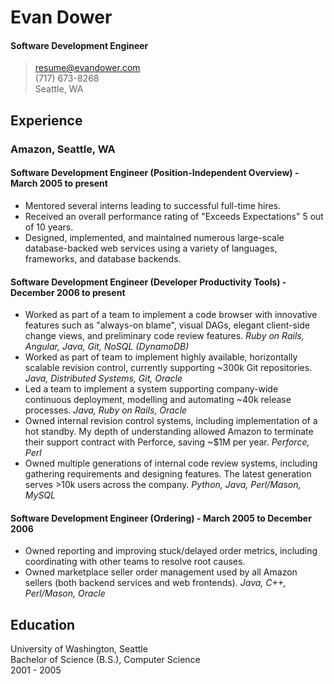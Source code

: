 # Evan Dower
#### Software Development Engineer

> [resume@evandower.com](mailto:resume@evandower.com)  
> (717) 673-8268  
> Seattle, WA  

## Experience

### Amazon, Seattle, WA

#### Software Development Engineer (Position-Independent Overview) - March 2005 to present

* Mentored several interns leading to successful full-time hires.
* Received an overall performance rating of "Exceeds Expectations" 5 out of 10 years.
* Designed, implemented, and maintained numerous large-scale database-backed web services using a variety of languages, frameworks, and database backends.

#### Software Development Engineer (Developer Productivity Tools) - December 2006 to present

* Worked as part of a team to implement a code browser with innovative features such as "always-on blame", visual DAGs, elegant client-side change views, and preliminary code review features. *Ruby on Rails, Angular, Java, Git, NoSQL (DynamoDB)*
* Worked as part of team to implement highly available, horizontally scalable revision control, currently supporting ~300k Git repositories. *Java, Distributed Systems, Git, Oracle*
* Led a team to implement a system supporting company-wide continuous deployment, modelling and automating ~40k release processes. *Java, Ruby on Rails, Oracle*
* Owned internal revision control systems, including implementation of a hot standby. My depth of understanding allowed Amazon to terminate their support contract with Perforce, saving ~$1M per year. *Perforce, Perl*
* Owned multiple generations of internal code review systems, including gathering requirements and designing features. The latest generation serves >10k users across the company. *Python, Java, Perl/Mason, MySQL*

#### Software Development Engineer (Ordering) - March 2005 to December 2006

* Owned reporting and improving stuck/delayed order metrics, including coordinating with other teams to resolve root causes.
* Owned marketplace seller order management used by all Amazon sellers (both backend services and web frontends). *Java, C++, Perl/Mason, Oracle*

## Education

University of Washington, Seattle  
Bachelor of Science (B.S.), Computer Science  
2001 - 2005  
